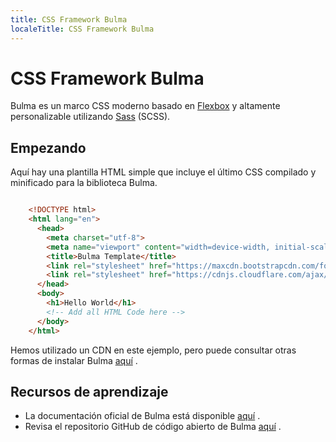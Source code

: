 ```yaml
---
title: CSS Framework Bulma
localeTitle: CSS Framework Bulma
---
```

# CSS Framework Bulma

Bulma es un marco CSS moderno basado en [Flexbox](http://forum.freecodecamp.com/t/css-flexbox-tips-and-tricks) y altamente personalizable utilizando [Sass](http://sass-lang.com/) (SCSS).

## Empezando

Aquí hay una plantilla HTML simple que incluye el último CSS compilado y minificado para la biblioteca Bulma.

```html

    <!DOCTYPE html> 
    <html lang="en"> 
      <head> 
        <meta charset="utf-8"> 
        <meta name="viewport" content="width=device-width, initial-scale=1"> 
        <title>Bulma Template</title> 
        <link rel="stylesheet" href="https://maxcdn.bootstrapcdn.com/font-awesome/4.5.0/css/font-awesome.min.css"> 
        <link rel="stylesheet" href="https://cdnjs.cloudflare.com/ajax/libs/bulma/0.0.23/css/bulma.min.css"> 
      </head> 
      <body> 
        <h1>Hello World</h1> 
        <!-- Add all HTML Code here --> 
      </body> 
    </html> 
```

Hemos utilizado un CDN en este ejemplo, pero puede consultar otras formas de instalar Bulma [aquí](http://bulma.io/documentation/overview/start/) .

## Recursos de aprendizaje

*   La documentación oficial de Bulma está disponible [aquí](http://bulma.io/documentation/overview/start/) .
*   Revisa el repositorio GitHub de código abierto de Bulma [aquí](https://github.com/jgthms/bulma) .